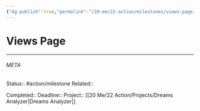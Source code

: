 ```yaml
---
{"dg-publish":true,"permalink":"/20-me/22-action/milestones/views-page/"}
---
```


# Views Page
---




###### META
Status:: #action/milestone 
Related:: 

Completed:: 
Deadline:: 
Project:: [[20 Me/22 Action/Projects/Dreams Analyzer\|Dreams Analyzer]]
